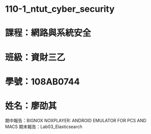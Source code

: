 # 110-1_ntut_cyber_security
# 課程：網路與系統安全
# 班級：資財三乙
# 學號：108AB0744
# 姓名：廖劭其

期中報告：BIGNOX NOXPLAYER: ANDROID EMULATOR FOR PCS AND MACS
期末報告：Lab03_Elasticsearch
